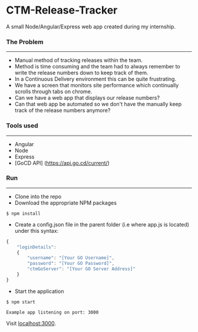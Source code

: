 # CTM-Release-Tracker
A small Node/Angular/Express web app created during my internship. 

### The Problem
------
- Manual method of tracking releases within the team.
- Method is time consuming and the team had to always remember to write the release numbers down to keep track of them. 
- In a Continuous Delivery environment this can be quite frustrating. 
- We have a screen that monitors site performance which continually scrolls through tabs on chrome.
- Can we have a web app that displays our release numbers?
- Can that web app be automated so we don't have the manually keep track of the release numbers anymore? 

### Tools used 
------
- Angular 
- Node
- Express
- [GoCD API] (https://api.go.cd/current/)

### Run
------
- Clone into the repo
- Download the appropriate NPM packages 

```shell
$ npm install
```

- Create a config.json file in the parent folder (i.e where app.js is located) under this syntax:

```javascript
{
    "loginDetails": 
    {
        "username": "[Your GO Username]",
        "password": "[Your GO Password]",
        "ctmGoServer": "[Your GO Server Address]"
    }
}
```

- Start the application

```shell
$ npm start

Example app listening on port: 3000
```

Visit [localhost:3000](http://localhost:3000).